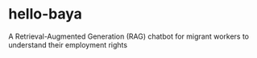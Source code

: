 # hello-baya
A Retrieval-Augmented Generation (RAG) chatbot for migrant workers to understand their employment rights
